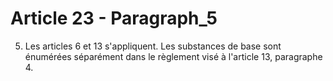 # Article 23 - Paragraph_5

5. Les articles 6 et 13 s'appliquent. Les substances de base sont énumérées séparément dans le règlement visé à l'article 13, paragraphe 4.